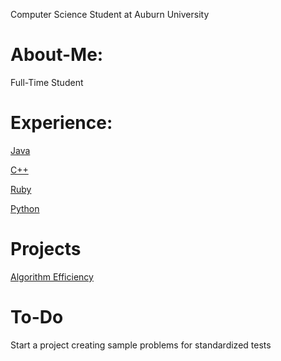 Computer Science Student at Auburn University

# About-Me:
Full-Time Student

# Experience:
[Java](https://github.com/kmoreland126/COMP-2210)

[C++](https://github.com/kmoreland126/COMP-2710/tree/main)

[Ruby](https://github.com/kmoreland126/COMP-3220)

[Python](https://github.com/kmoreland126/Leet-Code)

# Projects
[Algorithm Efficiency](https://github.com/kmoreland126/Algorithm-Efficency)

# To-Do
Start a project creating sample problems for standardized tests

